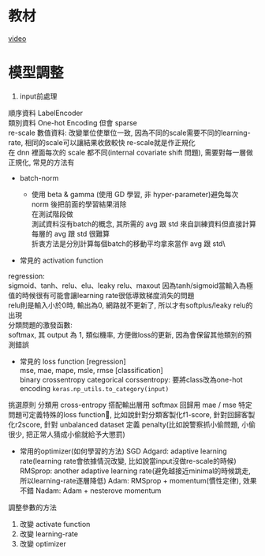 # 教材
[video](https://www.youtube.com/playlist?list=PL1f_B9coMEeC38AHRAP2XnoffkoCEFV4K)

# 模型調整
1. input前處理

順序資料 LabelEncoder\
類別資料 One-hot Encoding 但會 sparse\
re-scale 數值資料: 改變單位使單位一致, 因為不同的scale需要不同的learning-rate, 相同的scale可以讓結果收斂較快
re-scale就是作正規化\
在 dnn 裡面每次的 scale 都不同(internal covariate shift 問題), 需要對每一層做正規化, 常見的方法有
* batch-norm
  * 使用 beta & gamma (使用 GD 學習, 非 hyper-parameter)避免每次 norm 後把前面的學習結果消除\
在測試階段做\
測試資料沒有batch的概念, 其所需的 avg 跟 std 來自訓練資料但直接計算每層的 avg 跟 std 很難算\
折衷方法是分別計算每個batch的移動平均拿來當作 avg 跟 std\

* 常見的 activation function

regression:\
sigmoid、tanh、relu、elu、leaky relu、maxout
因為tanh/sigmoid當輸入為極值的時候很有可能會讓learning rate很低導致梯度消失的問題\
relu則是輸入小於0時, 輸出為0, 網路就不更新了, 所以才有softplus/leaky relu的出現\
分類問題的激發函數:\
softmax, 其 output 為 1, 類似機率, 方便做loss的更新, 因為會保留其他類別的預測錯誤
* 常見的 loss function
[regression]\
mse, mae, mape, msle, rmse
[classification]\
binary crossentropy
categorical corssentropy:
要將class改為one-hot encoding
`keras.np_utils.to_category(input)`

挑選原則
分類用 cross-entropy 搭配輸出層用 softmax
回歸用 mae / mse
特定問題可定義特殊的loss function, 比如說針對分類客製化f1-score, 針對回歸客製化r2score, 針對 unbalanced dataset 定義 penalty(比如說警察抓小偷問題, 小偷很少,  把正常人猜成小偷就給予大懲罰)
* 常用的optimizer(如何學習的方法)
SGD
Adgard: adaptive learning rate(learning rate會依據情況改變, 比如說當input沒做re-scale的時候)
RMSprop: another adaptive learning rate(避免越接近minimal的時候跳走, 所以learning-rate逐層降低)
Adam: RMSprop + momentum(慣性定律), 效果不錯
Nadam: Adam + nesterove momentum

調整參數的方法
1. 改變 activate function
2. 改變 learning-rate
3. 改變 optimizer

